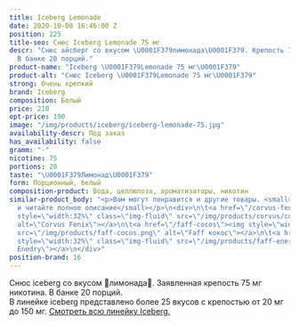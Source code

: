 ```yaml
---
title: Iceberg Lemonade
date: 2020-10-08 16:46:00 Z
position: 225
title-seo: Снюс Iceberg Lemonade 75 мг
descr: "Снюс айсберг со вкусом \U0001F379лимонада\U0001F379. Крепость 75 мг никотина.
  В банке 20 порций."
product-name: "Iceberg \U0001F379Lemonade 75 мг\U0001F379"
product-alt: "Снюс Iceberg \U0001F379Lemonade 75 мг\U0001F379"
strong: Очень крепкий
brand: Iceberg
composition: Белый
price: 210
opt-price: 190
image: "/img/products/iceberg/iceberg-lemonade-75.jpg"
availability-descr: Под заказ
has_availability: false
gramm: "-"
nicotine: 75
portions: 20
taste: "\U0001F379Лимонад\U0001F379"
form: Порционный, белый
composition-product: Вода, целлюлоза, ароматизаторы, никотин
similar-product_body: "<p>Вам могут понравится и другие товары. <small>Жмите на картинки
  и читайте полное описание</small></p>\n<div>\n\t<a href=\"/corvus-fenix-barberry\"><img
  style=\"width:32%\" class=\"img-fluid\" src=\"/img/products/corvus/corvus-fenix.png\"
  alt=\"Corvus Fenix\"></a>\n\t<a href=\"/faff-cocos\"><img style=\"width:32%\" class=\"img-fluid\"
  src=\"/img/products/faff-cocos.png\" alt=\"Faff кокос\"></a>\n\t<a href=\"/faff-snus-energy\"><img
  style=\"width:32%\" class=\"img-fluid\" src=\"/img/products/faff-energy.png\" alt=\"Faff
  Enedry\"></a>\n</div>"
position-brand: 16
---
```


Снюс iceberg со вкусом 🍹лимонада🍹. Заявленная крепость 75 мг никотина. В банке 20 порций.<br> 
В линейке iceberg представлено более 25 вкусов с крепостью от 20 мг до 150 мг. <a href="/iceberg">Смотреть всю линейку Iceberg.</a>